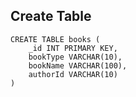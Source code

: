 ## Create Table 
```
CREATE TABLE books (
    _id INT PRIMARY KEY,
    bookType VARCHAR(10),
    bookName VARCHAR(100),
    authorId VARCHAR(10)
)
```